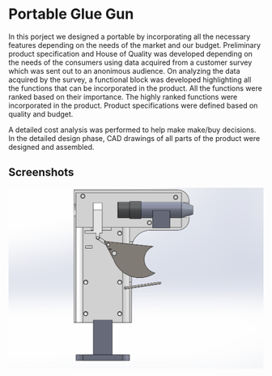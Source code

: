 
# Portable Glue Gun

In this porject we designed a portable by incorporating all the necessary features depending on the needs of the market and our budget. Preliminary product specification and House of Quality was developed depending on the needs of the consumers using data acquired from a customer survey which was sent out to an anonimous audience. On analyzing the data acquired by the survey, a functional block was developed highlighting all the functions that can be incorporated in the product. All the functions were ranked based on their importance. The highly ranked functions were incorporated in the product. Product specifications were defined based on quality and budget.

A detailed cost analysis was performed to help make make/buy decisions. In the detailed design phase, CAD drawings of all parts of the product were designed and assembled. 


## Screenshots

![App Screenshot](https://raw.githubusercontent.com/samrudhup/Glue-gun-G-2-/main/CAD%20drawings/Screenshot%20(342).png)

